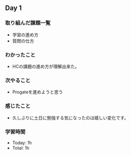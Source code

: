 ## Day 1

### 取り組んだ課題一覧
- 学習の進め方
- 質問の仕方

### わかったこと
- HCの課題の進め方が理解出来た。

### 次やること
- Progateを進めようと思う

### 感じたこと
- 久しぶりに土日に勉強する気になったのは嬉しい変化です。

### 学習時間
- Today: 1h
- Total: 1h  